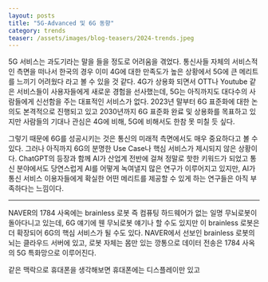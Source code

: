```yaml
---
layout: posts
title: "5G-Advanced 및 6G 동향"
category: trends
teaser: /assets/images/blog-teasers/2024-trends.jpeg
---
```


5G 서비스는 과도기라는 말을 들을 정도로 어려움을 겪었다. 통신사들 자체의 서비스적인 측면을 떠나서 한국의 경우 이미 4G에 대한 만족도가 높은 상황에서 5G에 큰 메리트를 느끼기 어려웠다 라고 볼 수 있을 것 같다. 4G가 상용화 되면서 OTT나 Youtube 같은 서비스들이 사용자들에게 새로운 경험을 선사했는데, 5G는 아직까지도 대다수의 사람들에게 신선함을 주는 대표적인 서비스가 없다. 2023년 말부터 6G 표준화에 대한 논의도 본격적으로 진행되고 있고 2030년까지 6G 표준화 완료 및 상용화를 목표하고 있지만 사람들의 기대나 관심은 4G에 비해, 5G에 비해서도 한참 못 미칠 듯 싶다.

그렇기 때문에 6G를 성공시키는 것은 통신의 미래적 측면에서도 매우 중요하다고 볼 수 있다. 그러나 아직까지 6G의 분명한 Use Case나 핵심 서비스가 제시되지 않은 상황이다. ChatGPT의 등장과 함께 AI가 산업계 전반에 걸쳐 정말로 핫한 키워드가 되었고 통신 분야에서도 당연스럽게 AI를 어떻게 녹여낼지 많은 연구가 이루어지고 있지만, AI가 통신 서비스 이용자들에게 확실한 어떤 메리트를 제공할 수 있게 하는 연구들은 아직 부족하다는 느낌이다.

---

NAVER의 1784 사옥에는 brainless 로봇 즉 컴퓨팅 하드웨어가 없는 일명 무뇌로봇이 돌아다니고 있는데, 6G 얘기에 웬 무뇌로봇 얘기나 할 수도 있지만 이 brainless 로봇은 더 확장되어 6G의 핵심 서비스가 될 수도 있다. NAVER에서 선보인 brainless 로봇의 뇌는 클라우드 서버에 있고, 로봇 자체는 몸만 있는 깡통으로 데이터 전송은 1784 사옥의 5G 특화망으로 이루어진다.

같은 맥락으로 휴대폰을 생각해보면 휴대폰에는 디스플레이만 있고
